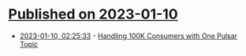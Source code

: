 # [Published on 2023-01-10](index.md)

* [2023-01-10, 02:25:33](https://news.ycombinator.com/item?id=34319600) - [Handling 100K Consumers with One Pulsar Topic](https://streamnative.io/blog/case/2023-01-10-handling-100k-consumers-with-one-pulsar-topic/)
